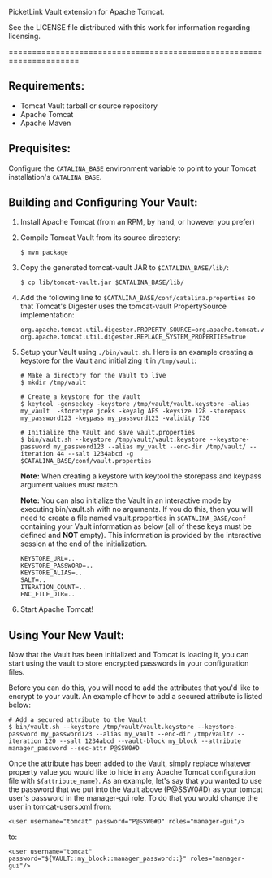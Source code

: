 PicketLink Vault extension for Apache Tomcat.

See the LICENSE file distributed with this work for information
regarding licensing.

=====================================================================

Requirements:
-------------

* Tomcat Vault tarball or source repository
* Apache Tomcat
* Apache Maven

Prequisites:
------------

Configure the `CATALINA_BASE` environment variable to point to your Tomcat installation's `CATALINA_BASE`.

Building and Configuring Your Vault:
------------------------------------

1. Install Apache Tomcat (from an RPM, by hand, or however you prefer)

2. Compile Tomcat Vault from its source directory:

    ~~~
    $ mvn package
    ~~~

3. Copy the generated tomcat-vault JAR to `$CATALINA_BASE/lib/`:

    ~~~
    $ cp lib/tomcat-vault.jar $CATALINA_BASE/lib/
    ~~~

4. Add the following line to `$CATALINA_BASE/conf/catalina.properties` so that Tomcat's Digester uses the tomcat-vault PropertySource implementation:

    ~~~
    org.apache.tomcat.util.digester.PROPERTY_SOURCE=org.apache.tomcat.vault.util.PropertySourceVault
    org.apache.tomcat.util.digester.REPLACE_SYSTEM_PROPERTIES=true
    ~~~

5. Setup your Vault using `./bin/vault.sh`. Here is an example creating a keystore for the Vault and initializing it in `/tmp/vault`:

    ~~~
    # Make a directory for the Vault to live
    $ mkdir /tmp/vault

    # Create a keystore for the Vault
    $ keytool -genseckey -keystore /tmp/vault/vault.keystore -alias my_vault  -storetype jceks -keyalg AES -keysize 128 -storepass my_password123 -keypass my_password123 -validity 730

    # Initialize the Vault and save vault.properties
    $ bin/vault.sh --keystore /tmp/vault/vault.keystore --keystore-password my_password123 --alias my_vault --enc-dir /tmp/vault/ --iteration 44 --salt 1234abcd -g $CATALINA_BASE/conf/vault.properties
    ~~~

    **Note:** When creating a keystore with keytool the storepass and keypass argument values must match.

    **Note:** You can also initialize the Vault in an interactive mode by executing bin/vault.sh with no arguments. If you do this, then you will need to create a file named vault.properties in `$CATALINA_BASE/conf` containing your Vault information as below (all of these keys must be defined and **NOT** empty). This information is provided by the interactive session at the end of the initialization.

    ~~~
    KEYSTORE_URL=..
    KEYSTORE_PASSWORD=..
    KEYSTORE_ALIAS=..
    SALT=..
    ITERATION_COUNT=..
    ENC_FILE_DIR=..
    ~~~

7. Start Apache Tomcat!

Using Your New Vault:
---------------------

Now that the Vault has been initialized and Tomcat is loading it, you can start using the vault to store encrypted passwords in your configuration files.

Before you can do this, you will need to add the attributes that you'd like to encrypt to your vault. An example of how to add a secured attribute is listed below:

~~~
# Add a secured attribute to the Vault
$ bin/vault.sh --keystore /tmp/vault/vault.keystore --keystore-password my_password123 --alias my_vault --enc-dir /tmp/vault/ --iteration 120 --salt 1234abcd --vault-block my_block --attribute manager_password --sec-attr P@SSW0#D
~~~

Once the attribute has been added to the Vault, simply replace whatever property value you would like to hide in any Apache Tomcat configuration file with `${attribute_name}`. As an example, let's say that you wanted to use the password that we put into the Vault above (P@SSW0#D) as your tomcat user's password in the manager-gui role. To do that you would change the user in tomcat-users.xml from:

~~~
<user username="tomcat" password="P@SSW0#D" roles="manager-gui"/>
~~~

to:

~~~
<user username="tomcat" password="${VAULT::my_block::manager_password::}" roles="manager-gui"/>
~~~
